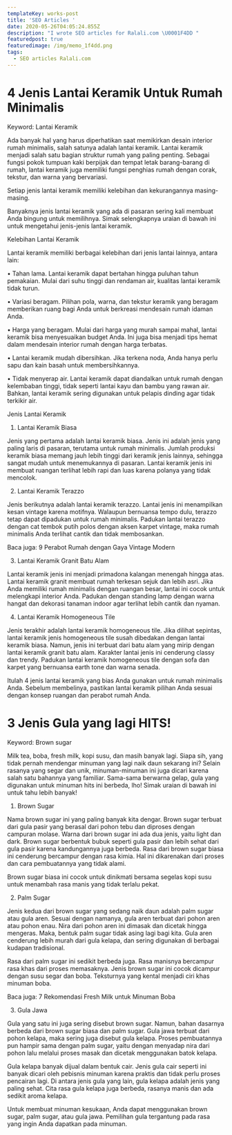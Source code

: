 ```yaml
---
templateKey: works-post
title: 'SEO Articles '
date: 2020-05-26T04:05:24.855Z
description: "I wrote SEO articles for Ralali.com \U0001F4DD "
featuredpost: true
featuredimage: /img/memo_1f4dd.png
tags:
  - SEO articles Ralali.com
---
```



# **4 Jenis Lantai Keramik Untuk Rumah Minimalis**



Keyword: Lantai Keramik



 



Ada banyak hal yang harus diperhatikan saat memikirkan desain interior rumah minimalis, salah satunya adalah lantai keramik. Lantai keramik menjadi salah satu bagian struktur rumah yang paling penting. Sebagai fungsi pokok tumpuan kaki berpijak dan tempat letak barang-barang di rumah, lantai keramik juga memiliki fungsi penghias rumah dengan corak, tekstur, dan warna yang bervariasi.



Setiap jenis lantai keramik memiliki kelebihan dan kekurangannya masing-masing. 

Banyaknya jenis lantai keramik yang ada di pasaran sering kali membuat Anda bingung untuk memilihnya. Simak selengkapnya uraian di bawah ini untuk mengetahui jenis-jenis lantai keramik.

 



Kelebihan Lantai Keramik



Lantai keramik memiliki berbagai kelebihan dari jenis lantai lainnya, antara lain:

•	Tahan lama. Lantai keramik dapat bertahan hingga puluhan tahun pemakaian. Mulai dari suhu tinggi dan rendaman air, kualitas lantai keramik tidak turun.

•	Variasi beragam. Pilihan pola, warna, dan tekstur keramik yang beragam memberikan ruang bagi Anda untuk berkreasi mendesain rumah idaman Anda.

•	Harga yang beragam. Mulai dari harga yang murah sampai mahal, lantai keramik bisa menyesuaikan budget Anda. Ini juga bisa menjadi tips hemat dalam mendesain interior rumah dengan harga terbatas.

•	Lantai keramik mudah dibersihkan. Jika terkena noda, Anda hanya perlu sapu dan kain basah untuk membersihkannya.

•	Tidak menyerap air. Lantai keramik dapat diandalkan untuk rumah dengan kelembaban tinggi, tidak seperti lantai kayu dan bambu yang rawan air. Bahkan, lantai keramik sering digunakan untuk pelapis dinding agar tidak terkikir air.



Jenis Lantai Keramik 



1.	Lantai Keramik Biasa

 

Jenis yang pertama adalah lantai keramik biasa. Jenis ini adalah jenis yang paling laris di pasaran, terutama untuk rumah minimalis. Jumlah produksi keramik biasa memang jauh lebih tinggi dari keramik jenis lainnya, sehingga sangat mudah untuk menemukannya di pasaran. Lantai keramik jenis ini membuat ruangan terlihat lebih rapi dan luas karena polanya yang tidak mencolok. 



2.	Lantai Keramik Terazzo

 

Jenis berikutnya adalah lantai keramik terazzo. Lantai jenis ini menampilkan kesan vintage karena motifnya. Walaupun bernuansa tempo dulu, terazzo tetap dapat dipadukan untuk rumah minimalis. Padukan lantai terazzo dengan cat tembok putih polos dengan aksen karpet vintage, maka rumah minimalis Anda terlihat cantik dan tidak membosankan.



Baca juga: 9 Perabot Rumah dengan Gaya Vintage Modern



3.	Lantai Keramik Granit Batu Alam

 

Lantai keramik jenis ini menjadi primadona kalangan menengah hingga atas. Lantai keramik granit membuat rumah terkesan sejuk dan lebih asri. Jika Anda memiliki rumah minimalis dengan ruangan besar, lantai ini cocok untuk melengkapi interior Anda. Padukan dengan standing lamp dengan warna hangat dan dekorasi tanaman indoor agar terlihat lebih cantik dan nyaman.



4.	Lantai Keramik Homogeneous Tile

 

Jenis terakhir adalah lantai keramik homogeneous tile. Jika dilihat sepintas, lantai keramik jenis homogeneous tile susah dibedakan dengan lantai keramik biasa. Namun, jenis ini terbuat dari batu alam yang mirip dengan lantai keramik granit batu alam. Karakter lantai jenis ini cenderung classy dan trendy. Padukan lantai keramik homogeneous tile dengan sofa dan karpet yang bernuansa earth tone dan warna senada.



Itulah 4 jenis lantai keramik yang bias Anda gunakan untuk rumah minimalis Anda. Sebelum membelinya, pastikan lantai keramik pilihan Anda sesuai dengan konsep ruangan dan perabot rumah Anda. 







# **3 Jenis Gula yang lagi HITS!** 



Keyword: Brown sugar



Milk tea, boba, fresh milk, kopi susu, dan masih banyak lagi. Siapa sih, yang tidak pernah mendengar minuman yang lagi naik daun sekarang ini? Selain rasanya yang segar dan unik, minuman-minuman ini juga dicari karena salah satu bahannya yang familiar. Sama-sama berwarna gelap, gula yang digunakan untuk minuman hits ini berbeda, lho! Simak uraian di bawah ini untuk tahu lebih banyak!



  



1.	Brown Sugar

 

Nama brown sugar ini yang paling banyak kita dengar. Brown sugar terbuat dari gula pasir yang berasal dari pohon tebu dan diproses dengan campuran molase. Warna dari brown sugar ini ada dua jenis, yaitu light dan dark. Brown sugar berbentuk bubuk seperti gula pasir dan lebih sehat dari gula pasir karena kandungannya juga berbeda. Rasa dari brown sugar biasa ini cenderung bercampur dengan rasa kimia. Hal ini dikarenakan dari proses dan cara pembuatannya yang tidak alami.



Brown sugar biasa ini cocok untuk dinikmati bersama segelas kopi susu untuk menambah rasa manis yang tidak terlalu pekat.



2.	Palm Sugar

 

Jenis kedua dari brown sugar yang sedang naik daun adalah palm sugar atau gula aren. Sesuai dengan namanya, gula aren terbuat dari pohon aren atau pohon enau. Nira dari pohon aren ini dimasak dan dicetak hingga mengeras. Maka, bentuk palm sugar tidak asing lagi bagi kita. Gula aren cenderung lebih murah dari gula kelapa, dan sering digunakan di berbagai kudapan tradisional.



Rasa dari palm sugar ini sedikit berbeda juga. Rasa manisnya bercampur rasa khas dari proses memasaknya. Jenis brown sugar ini cocok dicampur dengan susu segar dan boba. Teksturnya yang kental menjadi ciri khas minuman boba.



Baca juga: 7 Rekomendasi Fresh Milk untuk Minuman Boba



3.	Gula Jawa

Gula yang satu ini juga sering disebut brown sugar. Namun, bahan dasarnya berbeda dari brown sugar biasa dan palm sugar. Gula jawa terbuat dari pohon kelapa, maka sering juga disebut gula kelapa. Proses pembuatannya pun hampir sama dengan palm sugar, yaitu dengan menyadap nira dari pohon lalu melalui proses masak dan dicetak menggunakan batok kelapa. 



Gula kelapa banyak dijual dalam bentuk cair. Jenis gula cair seperti ini banyak dicari oleh pebisnis minuman karena praktis dan tidak perlu proses pencairan lagi. Di antara jenis gula yang lain, gula kelapa adalah jenis yang paling sehat. Cita rasa gula kelapa juga berbeda, rasanya manis dan ada sedikit aroma kelapa.



 



Untuk membuat minuman kesukaan, Anda dapat menggunakan brown sugar, palm sugar, atau gula jawa. Pemilihan gula tergantung pada rasa yang ingin Anda dapatkan pada minuman.
